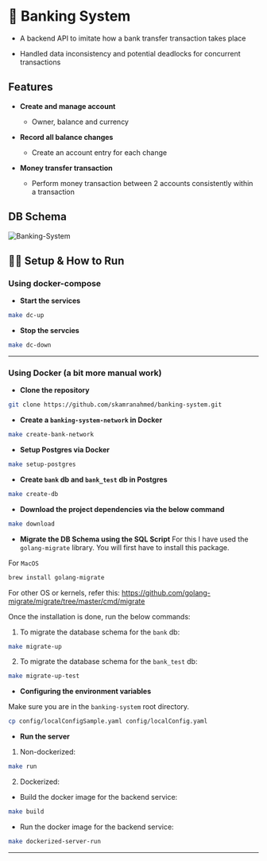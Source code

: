 # 🏦 Banking System

- A backend API to imitate how a bank transfer transaction takes place

- Handled data inconsistency and potential deadlocks for concurrent transactions

## Features 
- **Create and manage account**

  - Owner, balance and currency

- **Record all balance changes**

  - Create an account entry for each change

- **Money transfer transaction**
  - Perform money transaction between 2 accounts consistently within a transaction

## DB Schema
![Banking-System](https://user-images.githubusercontent.com/43776315/163681485-499ea22d-b2fd-49d9-acd6-0d23792cc164.png)

## 🏃‍♂️ Setup & How to Run

### Using docker-compose
- **Start the services**
```bash
make dc-up
```

- **Stop the servcies**
```bash
make dc-down
```

<hr>

### Using Docker (a bit more manual work)

- **Clone the repository**
```bash
git clone https://github.com/skamranahmed/banking-system.git
```

- **Create a `banking-system-network` in Docker**
```bash
make create-bank-network
```

- **Setup Postgres via Docker**
```bash
make setup-postgres
```

- **Create `bank` db and `bank_test` db in Postgres**
```bash
make create-db
```

- **Download the project dependencies via the below command**
```bash
make download
```

- **Migrate the DB Schema using the SQL Script**
For this I have used the `golang-migrate` library. You will first have to install this package. 

For `MacOS`
```bash
brew install golang-migrate
```

For other OS or kernels, refer this: https://github.com/golang-migrate/migrate/tree/master/cmd/migrate

Once the installation is done, run the below commands:

1. To migrate the database schema for the `bank` db:
```bash
make migrate-up
```

2. To migrate the database schema for the `bank_test` db:
```bash
make migrate-up-test
```

- **Configuring the environment variables**

Make sure you are in the `banking-system` root directory.
```bash
cp config/localConfigSample.yaml config/localConfig.yaml
```

- **Run the server**
1. Non-dockerized:
```bash
make run
```

2. Dockerized:

- Build the docker image for the backend service:
```bash
make build
```

- Run the docker image for the backend service:
```bash
make dockerized-server-run
```

<hr>